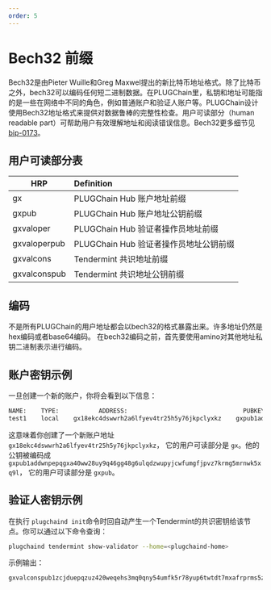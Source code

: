 ```yaml
---
order: 5
---
```


# Bech32 前缀

Bech32是由Pieter Wuille和Greg Maxwel提出的新比特币地址格式。除了比特币之外，bech32可以编码任何短二进制数据。在PLUGChain里，私钥和地址可能指的是一些在网络中不同的角色，例如普通账户和验证人账户等。PLUGChain设计使用Bech32地址格式来提供对数据鲁棒的完整性检查。用户可读部分（human readable part）可帮助用户有效理解地址和阅读错误信息。Bech32更多细节见 [bip-0173](https://github.com/bitcoin/bips/blob/master/bip-0173.mediawiki)。

## 用户可读部分表

| HRP | Definition                              |
| --- | :-------------------------------------- |
| gx | PLUGChain Hub 账户地址前缀                 |
| gxpub | PLUGChain Hub 账户地址公钥前缀              |
| gxvaloper | PLUGChain Hub 验证者操作员地址前缀    |
| gxvaloperpub | PLUGChain Hub 验证者操作员地址公钥前缀 |
| gxvalcons | Tendermint 共识地址前缀            |
| gxvalconspub | Tendermint 共识地址公钥前缀          |

## 编码

不是所有PLUGChain的用户地址都会以bech32的格式暴露出来。许多地址仍然是hex编码或者base64编码。 在bech32编码之前，首先要使用amino对其他地址私钥二进制表示进行编码。

## 账户密钥示例

一旦创建一个新的账户，你将会看到以下信息：

```bash
NAME:    TYPE:           ADDRESS:                                PUBKEY:
test1    local    gx18ekc4dswwrh2a6lfyev4tr25h5y76jkpclyxkz    gxpub1addwnpepqgxa40ww28uy9q46gg48g6ulqdzwupyjcwfumgfjpvz7krmg5mrnwk5xq9l
```

这意味着你创建了一个新账户地址 `gx18ekc4dswwrh2a6lfyev4tr25h5y76jkpclyxkz`， 它的用户可读部分是 `gx`。他的公钥被编码成  `gxpub1addwnpepqgxa40ww28uy9q46gg48g6ulqdzwupyjcwfumgfjpvz7krmg5mrnwk5xq9l`， 它的用户可读部分是 `gxpub`。

## 验证人密钥示例

在执行 `plugchaind init`命令时回自动产生一个Tendermint的共识密钥给该节点。你可以通过以下命令查询：

```bash
plugchaind tendermint show-validator --home=<plugchaind-home>
```

示例输出：

```bash
gxvalconspub1zcjduepqzuz420weqehs3mq0qny54umfk5r78yup6twtdt7mxafrprms5zqsjeuxvx
```
